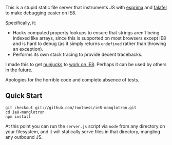 This is a stupid static file server that instruments JS with
[esprima][] and [falafel][] to make debugging easier on IE8.

Specifically, it:

* Hacks computed property lookups to ensure that strings aren't being
  indexed like arrays, since this is supported on most browsers except IE8
  and is hard to debug (as it simply returns `undefined` rather than
  throwing an exception).
* Performs its own stack tracing to provide decent tracebacks.

I made this to get [nunjucks][] to [work on IE8][]. Perhaps it can be
used by others in the future.

Apologies for the horrible code and complete absence of tests.

## Quick Start

    git checkout git://github.com/toolness/ie8-manglotron.git
    cd ie8-manglotron
    npm install

At this point you can run the `server.js` script via `node` from any
directory on your filesystem, and it will statically serve files in that 
directory, mangling any outbound JS.

  [esprima]: http://esprima.org/
  [falafel]: https://github.com/substack/node-falafel
  [nunjucks]: http://nunjucks.jlongster.com/
  [work on IE8]: https://github.com/jlongster/nunjucks/pull/75

